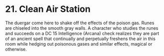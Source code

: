 # 21. Clean Air Station

The duergar come here to shake off the effects of the poison gas. Runes are chiseled into the smooth gray walls. A character who studies the runes and succeeds on a DC 15 Intelligence (Arcana) check realizes they are part of an ancient spell that continually and perpetually freshens the air in this room while hedging out poisonous gases and similar effects, magical or otherwise.